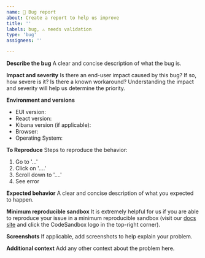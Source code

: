 ```yaml
---
name: 🐛 Bug report
about: Create a report to help us improve
title: ''
labels: bug, ⚠️ needs validation
type: 'bug'
assignees: ''

---
```


**Describe the bug**
A clear and concise description of what the bug is.

**Impact and severity**
Is there an end-user impact caused by this bug? If so, how severe is it? Is there a known workaround? Understanding the impact and severity will help us determine the priority.

**Environment and versions**
- EUI version:
- React version:
- Kibana version (if applicable):
- Browser:
- Operating System:

**To Reproduce**
Steps to reproduce the behavior:
1. Go to '...'
2. Click on '....'
3. Scroll down to '....'
4. See error

**Expected behavior**
A clear and concise description of what you expected to happen.

**Minimum reproducible sandbox**
It is extremely helpful for us if you are able to reproduce your issue in a minimum reproducible sandbox (visit our [docs site](https://elastic.github.io/eui/) and click the CodeSandbox logo in the top-right corner).

**Screenshots**
If applicable, add screenshots to help explain your problem.

**Additional context**
Add any other context about the problem here.
